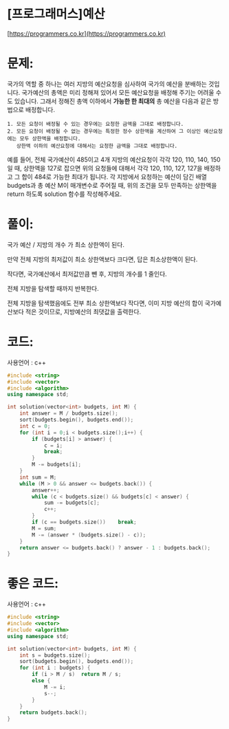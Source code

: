 # [프로그래머스]예산

[https://programmers.co.kr](https://programmers.co.kr)

# 문제:

국가의 역할 중 하나는 여러 지방의 예산요청을 심사하여 국가의 예산을 분배하는 것입니다. 국가예산의 총액은 미리 정해져 있어서 모든 예산요청을 배정해 주기는 어려울 수도 있습니다. 그래서 정해진 총액 이하에서 **가능한 한 최대의** 총 예산을 다음과 같은 방법으로 배정합니다.



```
1. 모든 요청이 배정될 수 있는 경우에는 요청한 금액을 그대로 배정합니다.
2. 모든 요청이 배정될 수 없는 경우에는 특정한 정수 상한액을 계산하여 그 이상인 예산요청에는 모두 상한액을 배정합니다. 
   상한액 이하의 예산요청에 대해서는 요청한 금액을 그대로 배정합니다. 
```



예를 들어, 전체 국가예산이 485이고 4개 지방의 예산요청이 각각 120, 110, 140, 150일 때, 상한액을 127로 잡으면 위의 요청들에 대해서 각각 120, 110, 127, 127을 배정하고 그 합이 484로 가능한 최대가 됩니다.
 각 지방에서 요청하는 예산이 담긴 배열 budgets과 총 예산 M이 매개변수로 주어질 때, 위의 조건을 모두 만족하는 상한액을 return 하도록 solution 함수를 작성해주세요.



# 풀이:

국가 예산 / 지방의 개수 가 최소 상한액이 된다.

만약 전체 지방의 최저값이 최소 상한액보다 크다면, 답은 최소상한액이 된다.

작다면, 국가예산에서 최저값만큼 뺀 후, 지방의 개수를 1 줄인다.

전체 지방을 탐색할 때까지 반복한다.

전체 지방을 탐색했음에도 전부 최소 상한액보다 작다면, 이미 지방 예산의 합이 국가예산보다 적은 것이므로, 지방예산의 최댓값을 출력한다.



# **코드:**

사용언어 : c++
```c++
#include <string>
#include <vector>
#include <algorithm>
using namespace std;

int solution(vector<int> budgets, int M) {
	int answer = M / budgets.size();
	sort(budgets.begin(), budgets.end());
	int c = 0;
	for (int i = 0;i < budgets.size();i++) {
		if (budgets[i] > answer) {
			c = i;
			break;
		}
		M -= budgets[i];
	}
	int sum = M;
	while (M > 0 && answer <= budgets.back()) {
		answer++;
		while (c < budgets.size() && budgets[c] < answer) {
			sum -= budgets[c];
			c++;
		}
		if (c == budgets.size())	break;
		M = sum;
		M -= (answer * (budgets.size() - c));
	}
	return answer <= budgets.back() ? answer - 1 : budgets.back();
}
```



# **좋은 코드:**

사용언어 : c++

```c++
#include <string>
#include <vector>
#include <algorithm>
using namespace std;

int solution(vector<int> budgets, int M) {
	int s = budgets.size(); 
	sort(budgets.begin(), budgets.end());
	for (int i : budgets) {
		if (i > M / s)	return M / s;
		else {
			M -= i;
			s--;
		}
	}
	return budgets.back();
}
```
